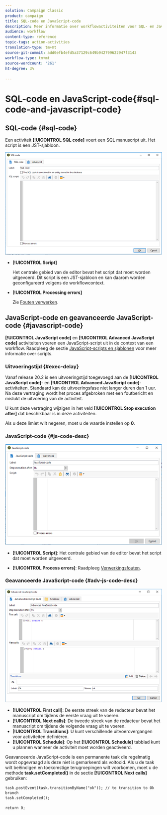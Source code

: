 ```yaml
---
solution: Campaign Classic
product: campaign
title: SQL-code en JavaScript-code
description: Meer informatie over workflowactiviteiten voor SQL- en JavaScript-codes
audience: workflow
content-type: reference
topic-tags: action-activities
translation-type: tm+mt
source-git-commit: add0efb4efd5a37129c649b942799622947f3143
workflow-type: tm+mt
source-wordcount: '261'
ht-degree: 3%

---
```



# SQL-code en JavaScript-code{#sql-code-and-javascript-code}

## SQL-code {#sql-code}

Een activiteit **[!UICONTROL SQL code]** voert een SQL manuscript uit. Het script is een JST-sjabloon.

![](assets/sql_code.png)

* **[!UICONTROL Script]**

   Het centrale gebied van de editor bevat het script dat moet worden uitgevoerd. Dit script is een JST-sjabloon en kan daarom worden geconfigureerd volgens de workflowcontext.

* **[!UICONTROL Processing errors]**

   Zie [Fouten verwerken](../../workflow/using/monitoring-workflow-execution.md#processing-errors).

## JavaScript-code en geavanceerde JavaScript-code {#javascript-code}

**[!UICONTROL JavaScript code]** en  **[!UICONTROL Advanced JavaScript code]** activiteiten voeren een JavaScript-script uit in de context van een workflow. Raadpleeg de sectie [JavaScript-scripts en sjablonen](../../workflow/using/javascript-scripts-and-templates.md) voor meer informatie over scripts.

### Uitvoeringstijd {#exec-delay}

Vanaf release 20.2 is een uitvoeringstijd toegevoegd aan de **[!UICONTROL JavaScript code]**- en **[!UICONTROL Advanced JavaScript code]**-activiteiten. Standaard kan de uitvoeringsfase niet langer duren dan 1 uur. Na deze vertraging wordt het proces afgebroken met een foutbericht en mislukt de uitvoering van de activiteit.

U kunt deze vertraging wijzigen in het veld **[!UICONTROL Stop execution after]** dat beschikbaar is in deze activiteiten.

Als u deze limiet wilt negeren, moet u de waarde instellen op **0**.

### JavaScript-code {#js-code-desc}

![](assets/javascript_code.png)

* **[!UICONTROL Script]**: Het centrale gebied van de editor bevat het script dat moet worden uitgevoerd.

* **[!UICONTROL Process errors]**: Raadpleeg  [Verwerkingsfouten](../../workflow/using/monitoring-workflow-execution.md#processing-errors).

### Geavanceerde JavaScript-code {#adv-js-code-desc}

![](assets/advanced_javascript_code.png)

* **[!UICONTROL First call]**: De eerste streek van de redacteur bevat het manuscript om tijdens de eerste vraag uit te voeren.
* **[!UICONTROL Next calls]**: De tweede streek van de redacteur bevat het manuscript om tijdens de volgende vraag uit te voeren.
* **[!UICONTROL Transitions]**: U kunt verschillende uitvoerovergangen voor activiteiten definiëren.
* **[!UICONTROL Schedule]**: Op het  **[!UICONTROL Schedule]** tabblad kunt u plannen wanneer de activiteit moet worden geactiveerd.

Geavanceerde JavaScript-code is een permanente taak die regelmatig wordt opgevraagd als deze niet is gemarkeerd als voltooid. Als u de taak wilt beëindigen en toekomstige terugroepingen wilt voorkomen, moet u de methode **task.setCompleted()** in de sectie **[!UICONTROL Next calls]** gebruiken:

```
task.postEvent(task.transitionByName("ok")); // to transition to Ok branch
task.setCompleted();

return 0;
```
